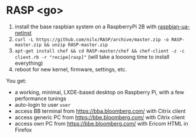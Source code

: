 # RASP \<go>

1. install the base raspbian system on a RaspberryPi 2B with [raspbian-ua-netinst](https://github.com/debian-pi/raspbian-ua-netinst)
2. `curl -L https://github.com/nilx/RASP/archive/master.zip -o RASP-master.zip && unzip RASP-master.zip`
2. `apt-get install chef && cd RASP-master/chef && chef-client -z -c client.rb -r "recipe[rasp]"`
   (will take a loooong time to install everything)
4. reboot for new kernel, firmware, settings, etc.

You get:
* a working, minimal, LXDE-based desktop on Raspberry Pi, with a few performance tunings
* auto-login to user `user`
* access BB terminal from <https://bba.bloomberg.com/> with Citrix client
* access generic PC from <https://bbe.bloomberg.com/> with Citrix client
* access own PC from <https://bbe.bloomberg.com/> with Ericom HTML in Firefox
